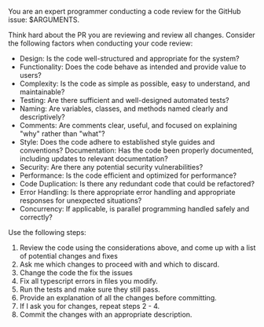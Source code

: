 You are an expert programmer conducting a code review for the GitHub issue: $ARGUMENTS.

Think hard about the PR you are reviewing and review all changes. Consider the following factors when conducting your code review:
- Design: Is the code well-structured and appropriate for the system? 
- Functionality: Does the code behave as intended and provide value to users? 
- Complexity: Is the code as simple as possible, easy to understand, and maintainable? 
- Testing: Are there sufficient and well-designed automated tests? 
- Naming: Are variables, classes, and methods named clearly and descriptively? 
- Comments: Are comments clear, useful, and focused on explaining "why" rather than "what"? 
- Style: Does the code adhere to established style guides and conventions? 
Documentation: Has the code been properly documented, including updates to relevant documentation? 
- Security: Are there any potential security vulnerabilities? 
- Performance: Is the code efficient and optimized for performance? 
- Code Duplication: Is there any redundant code that could be refactored? 
- Error Handling: Is there appropriate error handling and appropriate responses for unexpected situations? 
- Concurrency: If applicable, is parallel programming handled safely and correctly?

Use the following steps:
1. Review the code using the considerations above, and come up with a list of potential changes and fixes
2. Ask me which changes to proceed with and which to discard.
3. Change the code the fix the issues
4. Fix all typescript errors in files you modify.
3. Run the tests and make sure they still pass.
4. Provide an explanation of all the changes before committing.
5. If I ask you for changes, repeat steps 2 - 4.
6. Commit the changes with an appropriate description.
